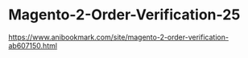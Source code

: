 # Magento-2-Order-Verification-25
https://www.anibookmark.com/site/magento-2-order-verification-ab607150.html
